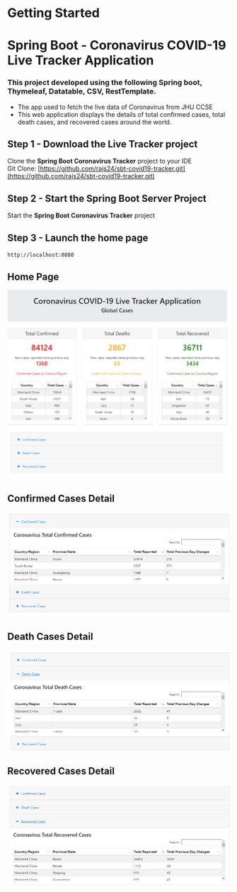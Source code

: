 # Getting Started
# Spring Boot - Coronavirus COVID-19 Live Tracker Application
### This project developed using the following Spring boot, Thymeleaf, Datatable, CSV, RestTemplate. 
* The app used to fetch the live data of Coronavirus from JHU CCSE
* This web application displays the details of total confirmed cases, total death cases, and recovered cases around the world.

## Step 1 - Download the Live Tracker project

Clone the **Spring Boot Coronavirus Tracker** project to your IDE  
Git Clone: [https://github.com/rajs24/sbt-covid19-tracker.git](https://github.com/rajs24/sbt-covid19-tracker.git)  

## Step 2 - Start the Spring Boot Server Project
Start the **Spring Boot Coronavirus Tracker** project


## Step 3 - Launch the home page
```
http://localhost:8080
```
## Home Page 
![covid home page 1](https://github.com/rajs24/sbt-cloud-config/blob/master/images/sbt-covid-home-page-01.jpg)

## Confirmed Cases Detail
![covid section 1](https://github.com/rajs24/sbt-cloud-config/blob/master/images/sbt-covid-home-page-02.jpg)

## Death Cases Detail 
![covid section 2](https://github.com/rajs24/sbt-cloud-config/blob/master/images/sbt-covid-home-page-03.jpg)

## Recovered Cases Detail
![covid section 3](https://github.com/rajs24/sbt-cloud-config/blob/master/images/sbt-covid-home-page-04.jpg)
